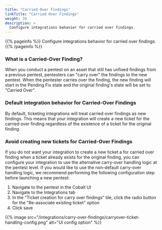 ```yaml
---
title: "Carried Over Findings"
linkTitle: "Carried Over Findings"
weight: 30
description: >
  Configure integrations behavior for carried over findings.
---
```


{{% pageinfo %}}
Configure integrations behavior for carried over findings.
{{% /pageinfo %}}

### What is a Carried-Over Finding?

When you conduct a pentest on an asset that still has unfixed findings from a previous pentest, pentesters can "carry over" the findings to the new pentest.
When the pentester carries over the finding, the new finding will start in the Pending Fix state and the original finding's state will be set to "Carried Over".

### Default integration behavior for Carried-Over Findings

By default, ticketing integrations will treat carried over findings as new findings. 
This means that your integration will create a new ticket for the carried over finding regardless of the existence of a ticket for the original finding.

### Avoid creating new tickets for Carried-Over Findings

If you do not want your integration to create a new ticket a for carried over finding when a ticket already exists for the original finding, 
you can configure your integration to use the alternative carry-over handling logic at the pentest level.
If you would like to use the non-default carry-over handling logic, we recommend performing the following configuration step before launching a new pentest:

1. Navigate to the pentest in the Cobalt UI
2. Navigate to the Integrations tab
3. In the "Ticket creation for carry over findings" tile, click the radio button for the "Re-associate existing ticket" option
4. Click save

{{% image src="/integrations/carry-over-findings/carryover-ticket-handling-config.png" alt="UI config option" %}}
